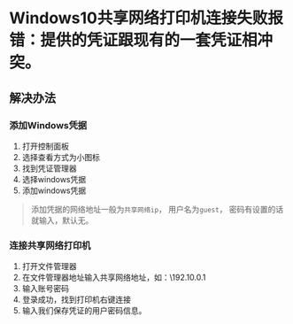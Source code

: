 # Windows10共享网络打印机连接失败报错：提供的凭证跟现有的一套凭证相冲突。

## 解决办法
### 添加Windows凭据
1. 打开控制面板
2. 选择查看方式为小图标
3. 找到凭证管理器
4. 选择windows凭据
5. 添加windows凭据

> 添加凭据的网络地址一般为`共享网络ip`， 用户名为`guest`， 密码有设置的话就输入，默认无。

### 连接共享网络打印机
1. 打开文件管理器
2. 在文件管理器地址输入共享网络地址，如：\\192.10.0.1
3. 输入账号密码
4. 登录成功，找到打印机右键连接
5. 输入我们保存凭证的用户密码信息。


